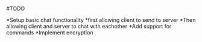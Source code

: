 #TODO

*Setup basic chat functionality
		*first allowing client to send to server
		*Then allowing client and server to chat with eachother
*Add support for commands
*Implement encryption
